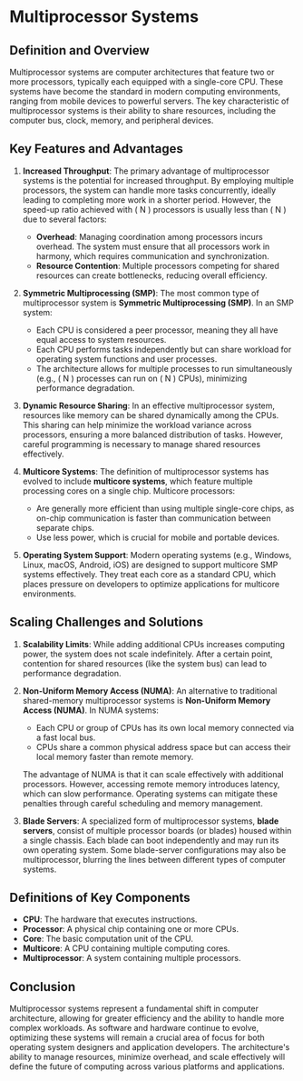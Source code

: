 # Multiprocessor Systems

## Definition and Overview

Multiprocessor systems are computer architectures that feature two or more processors, typically each equipped with a single-core CPU. These systems have become the standard in modern computing environments, ranging from mobile devices to powerful servers. The key characteristic of multiprocessor systems is their ability to share resources, including the computer bus, clock, memory, and peripheral devices.

## Key Features and Advantages

1. **Increased Throughput**: 
   The primary advantage of multiprocessor systems is the potential for increased throughput. By employing multiple processors, the system can handle more tasks concurrently, ideally leading to completing more work in a shorter period. However, the speed-up ratio achieved with \( N \) processors is usually less than \( N \) due to several factors:
   - **Overhead**: Managing coordination among processors incurs overhead. The system must ensure that all processors work in harmony, which requires communication and synchronization.
   - **Resource Contention**: Multiple processors competing for shared resources can create bottlenecks, reducing overall efficiency.

2. **Symmetric Multiprocessing (SMP)**: 
   The most common type of multiprocessor system is **Symmetric Multiprocessing (SMP)**. In an SMP system:
   - Each CPU is considered a peer processor, meaning they all have equal access to system resources.
   - Each CPU performs tasks independently but can share workload for operating system functions and user processes.
   - The architecture allows for multiple processes to run simultaneously (e.g., \( N \) processes can run on \( N \) CPUs), minimizing performance degradation.

3. **Dynamic Resource Sharing**: 
   In an effective multiprocessor system, resources like memory can be shared dynamically among the CPUs. This sharing can help minimize the workload variance across processors, ensuring a more balanced distribution of tasks. However, careful programming is necessary to manage shared resources effectively.

4. **Multicore Systems**: 
   The definition of multiprocessor systems has evolved to include **multicore systems**, which feature multiple processing cores on a single chip. Multicore processors:
   - Are generally more efficient than using multiple single-core chips, as on-chip communication is faster than communication between separate chips.
   - Use less power, which is crucial for mobile and portable devices.

5. **Operating System Support**: 
   Modern operating systems (e.g., Windows, Linux, macOS, Android, iOS) are designed to support multicore SMP systems effectively. They treat each core as a standard CPU, which places pressure on developers to optimize applications for multicore environments.

## Scaling Challenges and Solutions

1. **Scalability Limits**: 
   While adding additional CPUs increases computing power, the system does not scale indefinitely. After a certain point, contention for shared resources (like the system bus) can lead to performance degradation.

2. **Non-Uniform Memory Access (NUMA)**: 
   An alternative to traditional shared-memory multiprocessor systems is **Non-Uniform Memory Access (NUMA)**. In NUMA systems:
   - Each CPU or group of CPUs has its own local memory connected via a fast local bus.
   - CPUs share a common physical address space but can access their local memory faster than remote memory.

   The advantage of NUMA is that it can scale effectively with additional processors. However, accessing remote memory introduces latency, which can slow performance. Operating systems can mitigate these penalties through careful scheduling and memory management.

3. **Blade Servers**: 
   A specialized form of multiprocessor systems, **blade servers**, consist of multiple processor boards (or blades) housed within a single chassis. Each blade can boot independently and may run its own operating system. Some blade-server configurations may also be multiprocessor, blurring the lines between different types of computer systems.

## Definitions of Key Components

- **CPU**: The hardware that executes instructions.
- **Processor**: A physical chip containing one or more CPUs.
- **Core**: The basic computation unit of the CPU.
- **Multicore**: A CPU containing multiple computing cores.
- **Multiprocessor**: A system containing multiple processors.

## Conclusion

Multiprocessor systems represent a fundamental shift in computer architecture, allowing for greater efficiency and the ability to handle more complex workloads. As software and hardware continue to evolve, optimizing these systems will remain a crucial area of focus for both operating system designers and application developers. The architecture's ability to manage resources, minimize overhead, and scale effectively will define the future of computing across various platforms and applications.
